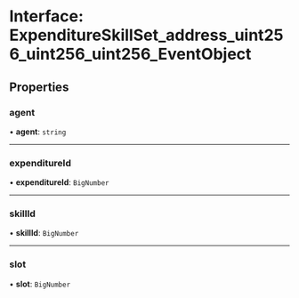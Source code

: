 # Interface: ExpenditureSkillSet\_address\_uint256\_uint256\_uint256\_EventObject

## Properties

### agent

• **agent**: `string`

___

### expenditureId

• **expenditureId**: `BigNumber`

___

### skillId

• **skillId**: `BigNumber`

___

### slot

• **slot**: `BigNumber`
